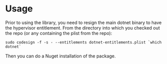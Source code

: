 Usage
=====

Prior to using the library, you need to resign the main dotnet binary to have the hypervisor entitlement. From the directory into which you checked out the repo (or any containing the plist from the repo):

```
sudo codesign -f -s - --entitlements dotnet-entitlements.plist `which dotnet`
```

Then you can do a Nuget installation of the package.
